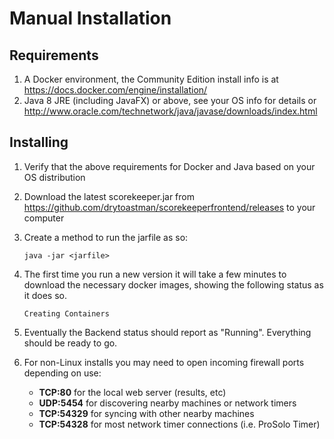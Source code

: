 # Manual Installation

## Requirements
1. A Docker environment, the Community Edition install info is at <https://docs.docker.com/engine/installation/>
1. Java 8 JRE (including JavaFX) or above, see your OS info for details or <http://www.oracle.com/technetwork/java/javase/downloads/index.html>

## Installing
1. Verify that the above requirements for Docker and Java based on your OS distribution

1. Download the latest scorekeeper.jar from <https://github.com/drytoastman/scorekeeperfrontend/releases> to your computer

1. Create a method to run the jarfile as so:

    `java -jar <jarfile>`

1. The first time you run a new version it will take a few minutes to download the necessary docker images, showing the following status as it does so.

    `Creating Containers`

1. Eventually the Backend status should report as "Running".  Everything should be ready to go.

1. For non-Linux installs you may need to open incoming firewall ports depending on use:
    * **TCP:80**    for the local web server (results, etc)    
    * **UDP:5454**  for discovering nearby machines or network timers
    * **TCP:54329** for syncing with other nearby machines
    * **TCP:54328** for most network timer connections (i.e. ProSolo Timer)

